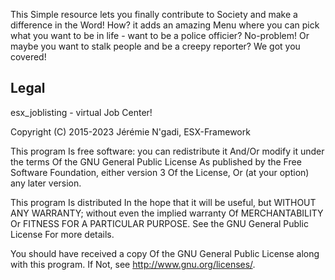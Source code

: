 This Simple resource lets you finally contribute to Society and make a difference in the Word! How? it adds an amazing Menu where you can pick what you want to be in life - want to be a police officier? No-problem! Or maybe you want to stalk people and be a creepy reporter? We got you covered!

## Legal

esx_joblisting - virtual Job Center!

Copyright (C) 2015-2023 Jérémie N'gadi, ESX-Framework

This program Is free software: you can redistribute it And/Or modify it under the terms Of the GNU General Public License As published by the Free Software Foundation, either version 3 Of the License, Or (at your option) any later version.

This program Is distributed In the hope that it will be useful, but WITHOUT ANY WARRANTY; without even the implied warranty Of MERCHANTABILITY Or FITNESS FOR A PARTICULAR PURPOSE. See the GNU General Public License For more details.

You should have received a copy Of the GNU General Public License along with this program. If Not, see http://www.gnu.org/licenses/.
